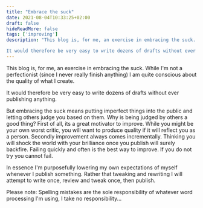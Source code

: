 ```yaml
---
title: "Embrace the suck"
date: 2021-08-04T10:33:25+02:00
draft: false
hideReadMore: false
tags: ['improving']
description: "This blog is, for me, an exercise in embracing the suck. While I'm not a perfectionist (since I never really finish anything) I am quite conscious about the quality of what I create.

It would therefore be very easy to write dozens of drafts without ever publishing anything."
---
```

This blog is, for me, an exercise in embracing the suck. While I'm not a perfectionist (since I never really finish anything) I am quite conscious about the quality of what I create.

It would therefore be very easy to write dozens of drafts without ever publishing anything.

But embracing the suck means putting imperfect things into the public and letting others judge you based on them.
Why is being judged by others a good thing? First of all, its a great motivator to improve. While you might be your own worst critic, you will want to produce quality if it will reflect you as a person.
Secondly improvement always comes incrementally. Thinking you will shock the world with your brilliance once you publish will surely backfire. Failing quickly and often is the best way to improve. If you do not try you cannot fail.  

In essence I'm purposefully lowering my own expectations of myself whenever I publish something. Rather that tweaking and rewriting I will attempt to write once, review and tweak once, then publish.  

Please note: Spelling mistakes are the sole responsibility of whatever word processing I'm using, I take no responsibility...

